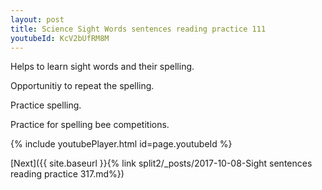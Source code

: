 ```yaml
---
layout: post
title: Science Sight Words sentences reading practice 111
youtubeId: KcV2bUfRM8M
---
```

 
 
Helps to learn sight words and their spelling.

Opportunitiy to repeat the spelling. 

Practice spelling. 
 
Practice for spelling bee competitions. 
 
{% include youtubePlayer.html id=page.youtubeId %}
 
 

[Next]({{ site.baseurl }}{% link  split2/_posts/2017-10-08-Sight sentences reading practice 317.md%})
 
